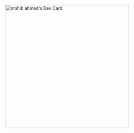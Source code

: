 <a href="https://app.daily.dev/mohibovais79"><img src="https://api.daily.dev/devcards/9a75feef37334bc9886ffbff3519e0b5.png?r=yos" width="400" alt="mohib ahmed's Dev Card"/></a>
<!---
mohibovais79/mohibovais79 is a ✨ special ✨ repository because its `README.md` (this file) appears on your GitHub profile.
You can click the Preview link to take a look at your changes.
--->
